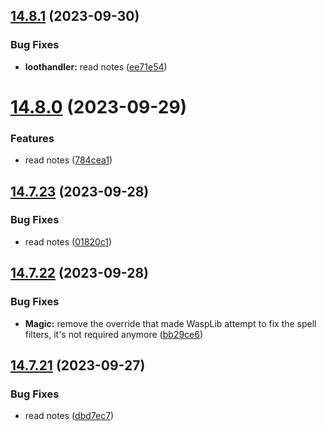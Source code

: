 ## [14.8.1](https://github.com/Torwent/WaspLib/compare/v14.8.0...v14.8.1) (2023-09-30)


### Bug Fixes

* **loothandler:** read notes ([ee71e54](https://github.com/Torwent/WaspLib/commit/ee71e546d8f9682050cce5113405e05879ffcc30))



# [14.8.0](https://github.com/Torwent/WaspLib/compare/v14.7.23...v14.8.0) (2023-09-29)


### Features

* read notes ([784cea1](https://github.com/Torwent/WaspLib/commit/784cea15fec4523fe0a7fcde10d35faa7ccb92b2))



## [14.7.23](https://github.com/Torwent/WaspLib/compare/v14.7.22...v14.7.23) (2023-09-28)


### Bug Fixes

* read notes ([01820c1](https://github.com/Torwent/WaspLib/commit/01820c1c6259c579a0081d491112efced5c28353))



## [14.7.22](https://github.com/Torwent/WaspLib/compare/v14.7.21...v14.7.22) (2023-09-28)


### Bug Fixes

* **Magic:** remove the override that made WaspLib attempt to fix the spell filters, it's not required anymore ([bb29ce6](https://github.com/Torwent/WaspLib/commit/bb29ce69602065c59db0558122aaaffbd0794a3f))



## [14.7.21](https://github.com/Torwent/WaspLib/compare/v14.7.20...v14.7.21) (2023-09-27)


### Bug Fixes

* read notes ([dbd7ec7](https://github.com/Torwent/WaspLib/commit/dbd7ec7fc18a643548da2159210c22ddb781a388))



